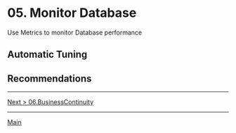# 05. Monitor Database 

Use Metrics to monitor Database performance

## Automatic Tuning

## Recommendations

---
[Next > 06.BusinessContinuity](06.BusinessContinuity.md)

---
[Main](https://github.com/xlegend1024/az-sqldb-hol)
